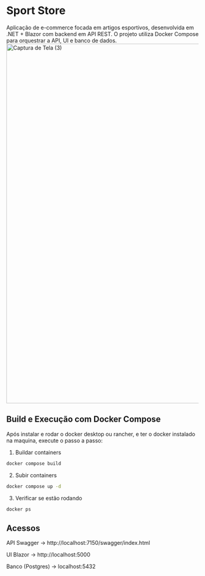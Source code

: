 # Sport Store

Aplicação de e-commerce focada em artigos esportivos, desenvolvida em .NET + Blazor com backend em API REST.
O projeto utiliza Docker Compose para orquestrar a API, UI e banco de dados.
<img width="1908" height="943" alt="Captura de Tela (3)" src="https://github.com/user-attachments/assets/5b3eb4d7-d5f6-47e4-91cd-ea5933da7d67" />

## Build e Execução com Docker Compose
Após instalar e rodar o docker desktop ou rancher, e ter o docker instalado na maquina, execute o passo a passo:

1. Buildar containers
```bash
docker compose build
```

2. Subir containers
```bash
docker compose up -d
```

3. Verificar se estão rodando
```bash
docker ps
```

## Acessos

API Swagger → http://localhost:7150/swagger/index.html

UI Blazor → http://localhost:5000

Banco (Postgres) → localhost:5432
